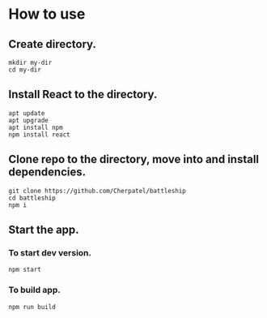 # How to use

## Create directory.

```
mkdir my-dir
cd my-dir
```

## Install React to the directory.

```
apt update
apt upgrade
apt install npm
npm install react
```

## Clone repo to the directory, move into and install dependencies.

```
git clone https://github.com/Cherpatel/battleship
cd battleship
npm i
```

## Start the app.

### To start dev version.

```
npm start
```

### To build app.

```
npm run build
```
